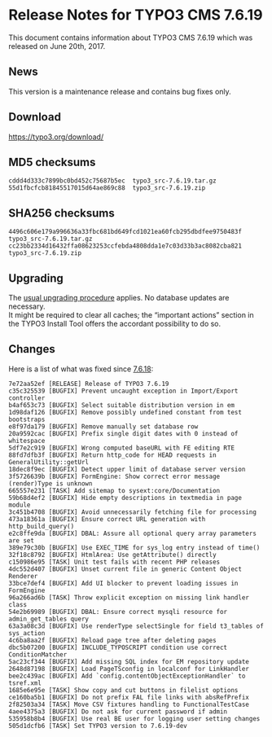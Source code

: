 Release Notes for TYPO3 CMS 7.6.19
==================================

This document contains information about TYPO3 CMS 7.6.19 which was
released on June 20th, 2017.

News
----

This version is a maintenance release and contains bug fixes only.

Download
--------

<https://typo3.org/download/>

MD5 checksums
-------------

    cddd4d333c7899bc0bd452c75687b5ec  typo3_src-7.6.19.tar.gz
    55d1fbcfcb81845517015d64ae869c88  typo3_src-7.6.19.zip

SHA256 checksums
----------------

    4496c606e179a996636a33fbc681bd649fcd1021ea60fcb295dbdfee9750483f  typo3_src-7.6.19.tar.gz
    cc23bb2334d16432ffa08623253ccfebda4808dda1e7c03d33b3ac8082cba821  typo3_src-7.6.19.zip

Upgrading
---------

The [usual upgrading
procedure](https://docs.typo3.org/typo3cms/InstallationGuide/) applies.
No database updates are necessary.\
It might be required to clear all caches; the “important actions”
section in the TYPO3 Install Tool offers the accordant possibility to do
so.

Changes
-------

Here is a list of what was fixed since
[7.6.18](TYPO3_CMS_7.6.18 "wikilink"):

    7e72aa52ef [RELEASE] Release of TYPO3 7.6.19
    c35c325539 [BUGFIX] Prevent uncaught exception in Import/Export controller
    b4af653c73 [BUGFIX] Select suitable distribution version in em
    1d98daf126 [BUGFIX] Remove possibly undefined constant from test bootstraps
    e8f97da179 [BUGFIX] Remove manually set database row
    20a9592cac [BUGFIX] Prefix single digit dates with 0 instead of whitespace
    5df7e2c919 [BUGFIX] Wrong computed baseURL with FE editing RTE
    88fd7dfb3f [BUGFIX] Return http_code for HEAD requests in GeneralUtility::getUrl
    18dec8f9ec [BUGFIX] Detect upper limit of database server version
    3f5726639b [BUGFIX] FormEngine: Show correct error message (render)Type is unknown
    665557e231 [TASK] Add sitemap to sysext:core/Documentation
    59b68d4ef2 [BUGFIX] Hide empty descriptions in textmedia in page module
    3c451b4708 [BUGFIX] Avoid unnecessarily fetching file for processing
    473a18361a [BUGFIX] Ensure correct URL generation with http_build_query()
    e2c8ffe9da [BUGFIX] DBAL: Assure all optional query array parameters are set
    389e79c30b [BUGFIX] Use EXEC_TIME for sys_log entry instead of time()
    32f18c8792 [BUGFIX] HtmlArea: Use getAttribute() directly
    c150986e95 [TASK] Unit test fails with recent PHP releases
    4dc552d407 [BUGFIX] Unset current file in generic Content Object Renderer
    33bce7def4 [BUGFIX] Add UI blocker to prevent loading issues in FormEngine
    96a266ad6b [TASK] Throw explicit exception on missing link handler class
    54e2b69989 [BUGFIX] DBAL: Ensure correct mysqli resource for admin_get_tables query
    63a3a08c3d [BUGFIX] Use renderType selectSingle for field t3_tables of sys_action
    4c6ba8aa2f [BUGFIX] Reload page tree after deleting pages
    dbc5b07200 [BUGFIX] INCLUDE_TYPOSCRIPT condition use correct ConditionMatcher
    5ac23cf344 [BUGFIX] Add missing SQL index for EM repository update
    2648d87198 [BUGFIX] Load PageTSconfig in localconf for LinkHandler
    bee2c439ac [BUGFIX] Add `config.contentObjectExceptionHandler` to tsref.xml
    1685e6e95e [TASK] Show copy and cut buttons in filelist options
    ce160ba5b1 [BUGFIX] Do not prefix FAL file links with absRefPrefix
    2f82503a34 [TASK] Move CSV fixtures handling to FunctionalTestCase
    4aee4375a3 [BUGFIX] Do not ask for current password if admin
    535958b8b4 [BUGFIX] Use real BE user for logging user setting changes
    505d1dcfb6 [TASK] Set TYPO3 version to 7.6.19-dev


